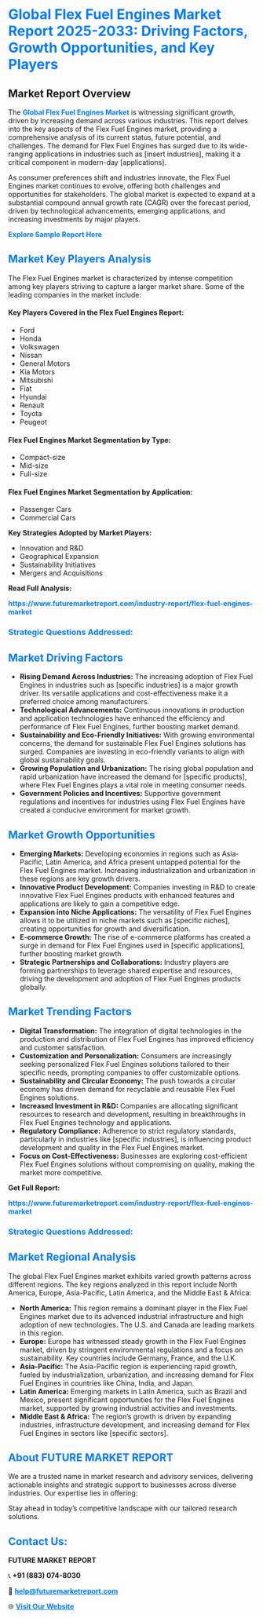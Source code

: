 <h1 style="color: #007BFF;">Global Flex Fuel Engines Market Report 2025-2033: Driving Factors, Growth Opportunities, and Key Players</h1>

<section id="overview">
<h2>Market Report Overview</h2>
<p>The <a href="https://www.futuremarketreport.com/industry-report/flex-fuel-engines-market" style="color: #007BFF; text-decoration: none;"><strong>Global Flex Fuel Engines Market</strong></a> is witnessing significant growth, driven by increasing demand across various industries. This report delves into the key aspects of the Flex Fuel Engines market, providing a comprehensive analysis of its current status, future potential, and challenges. The demand for Flex Fuel Engines has surged due to its wide-ranging applications in industries such as [insert industries], making it a critical component in modern-day [applications].</p>
<p>As consumer preferences shift and industries innovate, the Flex Fuel Engines market continues to evolve, offering both challenges and opportunities for stakeholders. The global market is expected to expand at a substantial compound annual growth rate (CAGR) over the forecast period, driven by technological advancements, emerging applications, and increasing investments by major players.</p>
</section>

<section id="overview">
<p><a href="https://www.futuremarketreport.com/request-sample/reportId=87051" style="color: #007BFF; text-decoration: none;"><strong>Explore Sample Report Here</strong></a></p>
</section>

<section id="key-players">
<h2 style="color: #007BFF;">Market Key Players Analysis</h2>
<p>The Flex Fuel Engines market is characterized by intense competition among key players striving to capture a larger market share. Some of the leading companies in the market include:</p>
<h4>Key Players Covered in the Flex Fuel Engines Report:</h4>
<ul><li>Ford</li><li>Honda</li><li>Volkswagen</li><li>Nissan</li><li>General Motors</li><li>Kia Motors</li><li>Mitsubishi</li><li>Fiat</li><li>Hyundai</li><li>Renault</li><li>Toyota</li><li>Peugeot</li></ul>
<h4>Flex Fuel Engines Market Segmentation by Type:</h4>
<ul><li>Compact-size</li><li>Mid-size</li><li>Full-size</li></ul>

<h4>Flex Fuel Engines Market Segmentation by Application:</h4>
<ul><li>Passenger Cars</li><li>Commercial Cars</li></ul>
<p><strong>Key Strategies Adopted by Market Players:</strong></p>
<ul>
<li>Innovation and R&D</li>
<li>Geographical Expansion</li>
<li>Sustainability Initiatives</li>
<li>Mergers and Acquisitions</li>
</ul>
</section>

<section>
<p><strong>Read Full Analysis: </strong></p><a href="https://www.futuremarketreport.com/industry-report/flex-fuel-engines-market" style="color: #007BFF; text-decoration: none;"><strong>https://www.futuremarketreport.com/industry-report/flex-fuel-engines-market</strong></a>
<h3 style="color: #007BFF;">Strategic Questions Addressed:</h3>
</section>

<section id="driving-factors">
<h2 style="color: #007BFF;">Market Driving Factors</h2>
<ul>
<li><strong>Rising Demand Across Industries:</strong> The increasing adoption of Flex Fuel Engines in industries such as [specific industries] is a major growth driver. Its versatile applications and cost-effectiveness make it a preferred choice among manufacturers.</li>
<li><strong>Technological Advancements:</strong> Continuous innovations in production and application technologies have enhanced the efficiency and performance of Flex Fuel Engines, further boosting market demand.</li>
<li><strong>Sustainability and Eco-Friendly Initiatives:</strong> With growing environmental concerns, the demand for sustainable Flex Fuel Engines solutions has surged. Companies are investing in eco-friendly variants to align with global sustainability goals.</li>
<li><strong>Growing Population and Urbanization:</strong> The rising global population and rapid urbanization have increased the demand for [specific products], where Flex Fuel Engines plays a vital role in meeting consumer needs.</li>
<li><strong>Government Policies and Incentives:</strong> Supportive government regulations and incentives for industries using Flex Fuel Engines have created a conducive environment for market growth.</li>
</ul>
</section>

<section id="growth-opportunities">
<h2 style="color: #007BFF;">Market Growth Opportunities</h2>
<ul>
<li><strong>Emerging Markets:</strong> Developing economies in regions such as Asia-Pacific, Latin America, and Africa present untapped potential for the Flex Fuel Engines market. Increasing industrialization and urbanization in these regions are key growth drivers.</li>
<li><strong>Innovative Product Development:</strong> Companies investing in R&D to create innovative Flex Fuel Engines products with enhanced features and applications are likely to gain a competitive edge.</li>
<li><strong>Expansion into Niche Applications:</strong> The versatility of Flex Fuel Engines allows it to be utilized in niche markets such as [specific niches], creating opportunities for growth and diversification.</li>
<li><strong>E-commerce Growth:</strong> The rise of e-commerce platforms has created a surge in demand for Flex Fuel Engines used in [specific applications], further boosting market growth.</li>
<li><strong>Strategic Partnerships and Collaborations:</strong> Industry players are forming partnerships to leverage shared expertise and resources, driving the development and adoption of Flex Fuel Engines products globally.</li>
</ul>
</section>

<section id="trending-factors">
<h2 style="color: #007BFF;">Market Trending Factors</h2>
<ul>
<li><strong>Digital Transformation:</strong> The integration of digital technologies in the production and distribution of Flex Fuel Engines has improved efficiency and customer satisfaction.</li>
<li><strong>Customization and Personalization:</strong> Consumers are increasingly seeking personalized Flex Fuel Engines solutions tailored to their specific needs, prompting companies to offer customizable options.</li>
<li><strong>Sustainability and Circular Economy:</strong> The push towards a circular economy has driven demand for recyclable and reusable Flex Fuel Engines solutions.</li>
<li><strong>Increased Investment in R&D:</strong> Companies are allocating significant resources to research and development, resulting in breakthroughs in Flex Fuel Engines technology and applications.</li>
<li><strong>Regulatory Compliance:</strong> Adherence to strict regulatory standards, particularly in industries like [specific industries], is influencing product development and quality in the Flex Fuel Engines market.</li>
<li><strong>Focus on Cost-Effectiveness:</strong> Businesses are exploring cost-efficient Flex Fuel Engines solutions without compromising on quality, making the market more competitive.</li>
</ul>
</section>

<section>
<p><strong>Get Full Report: </strong></p><a href="https://www.futuremarketreport.com/industry-report/flex-fuel-engines-market" style="color: #007BFF; text-decoration: none;"><strong>https://www.futuremarketreport.com/industry-report/flex-fuel-engines-market</strong></a>
<h3 style="color: #007BFF;">Strategic Questions Addressed:</h3>
</section>


<section id="regional-analysis">
<h2 style="color: #007BFF;">Market Regional Analysis</h2>
<p>The global Flex Fuel Engines market exhibits varied growth patterns across different regions. The key regions analyzed in this report include North America, Europe, Asia-Pacific, Latin America, and the Middle East & Africa:</p>
<ul>
<li><strong>North America:</strong> This region remains a dominant player in the Flex Fuel Engines market due to its advanced industrial infrastructure and high adoption of new technologies. The U.S. and Canada are leading markets in this region.</li>
<li><strong>Europe:</strong> Europe has witnessed steady growth in the Flex Fuel Engines market, driven by stringent environmental regulations and a focus on sustainability. Key countries include Germany, France, and the U.K.</li>
<li><strong>Asia-Pacific:</strong> The Asia-Pacific region is experiencing rapid growth, fueled by industrialization, urbanization, and increasing demand for Flex Fuel Engines in countries like China, India, and Japan.</li>
<li><strong>Latin America:</strong> Emerging markets in Latin America, such as Brazil and Mexico, present significant opportunities for the Flex Fuel Engines market, supported by growing industrial activities and investments.</li>
<li><strong>Middle East & Africa:</strong> The region’s growth is driven by expanding industries, infrastructure development, and increasing demand for Flex Fuel Engines in sectors like [specific sectors].</li>
</ul>
</section>

<footer>
<h2 style="color: #007BFF;">About FUTURE MARKET REPORT</h2>
<p>We are a trusted name in market research and advisory services, delivering actionable insights and strategic support to businesses across diverse industries. Our expertise lies in offering:</p>

<p>Stay ahead in today’s competitive landscape with our tailored research solutions.</p>

<h2 style="color: #007BFF;">Contact Us:</h2>
<p><strong>FUTURE MARKET REPORT</strong></p>
<p>📞 <strong>+91 (883) 074-8030</strong></p>
<p>📧 <strong><a href="mailto:help@futuremarketreport.com" style="color: #007BFF;">help@futuremarketreport.com</a></strong></p>
<p>🌐 <strong><a href="https://www.futuremarketreport.com/" style="color: #007BFF;">Visit Our Website</a></strong></p>
</footer>